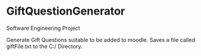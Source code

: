 GiftQuestionGenerator
=====================

Software Engineering Project

Generate Gift Questions suitable to be added to moodle.
Saves a file called giftFile.txt to the C:/ Directory.